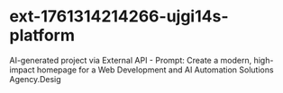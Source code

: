 # ext-1761314214266-ujgi14s-platform
AI-generated project via External API - Prompt: Create a modern, high-impact homepage for a Web Development and AI Automation Solutions Agency.Desig
